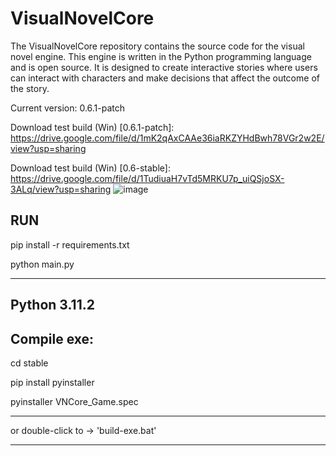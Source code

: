 # VisualNovelCore

The VisualNovelCore repository contains the source code for the visual novel engine. This engine is written in the Python programming language and is open source. It is designed to create interactive stories where users can interact with characters and make decisions that affect the outcome of the story.

Current version: 0.6.1-patch

Download test build (Win) [0.6.1-patch]: https://drive.google.com/file/d/1mK2qAxCAAe36iaRKZYHdBwh78VGr2w2E/view?usp=sharing

Download test build (Win) [0.6-stable]: https://drive.google.com/file/d/1TudiuaH7vTd5MRKU7p_uiQSjoSX-3ALq/view?usp=sharing
![image](https://user-images.githubusercontent.com/32211521/231502590-1c1b608c-1bac-4b3c-9c04-3cdf0ae7415b.png)




RUN
---
pip install -r requirements.txt

python main.py

---
Python 3.11.2
---


Compile exe:
---
cd stable

pip install pyinstaller

pyinstaller VNCore_Game.spec

***
or double-click to -> 'build-exe.bat'
***
